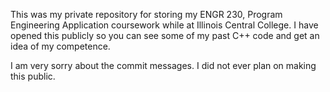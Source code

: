This was my private repository for storing my ENGR 230, Program Engineering Application coursework while at Illinois Central College. I have opened this publicly so you can see some of my past C++ code and get an idea of my competence.

I am very sorry about the commit messages.
I did not ever plan on making this public.
